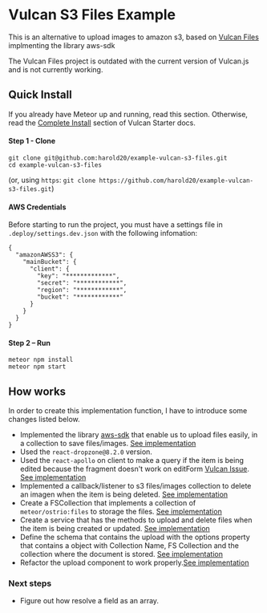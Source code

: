 # Vulcan S3 Files Example

This is an alternative to upload images to amazon s3, based on [Vulcan Files](https://github.com/OrigenStudio/vulcan-files) implmenting the library aws-sdk

The Vulcan Files project is outdated with the current version of Vulcan.js and is not currently working.

## Quick Install

If you already have Meteor up and running, read this section. Otherwise, read the [Complete Install](https://github.com/VulcanJS/Vulcan-Starter#complete-install) section of Vulcan Starter docs.

#### Step 1 - Clone

```
git clone git@github.com:harold20/example-vulcan-s3-files.git
cd example-vulcan-s3-files
```

(or, using `https`: `git clone https://github.com/harold20/example-vulcan-s3-files.git`)

#### AWS Credentials
Before starting to run the project, you must have a settings file in `.deploy/settings.dev.json` with the following infomation:

```
{
  "amazonAWSS3": {
    "mainBucket": {
      "client": {
        "key": "*************",
        "secret": "************",
        "region": "************",
        "bucket": "************"
      }
    }
  }
}
```

#### Step 2 – Run
```
meteor npm install
meteor npm start
```

## How works

In order to create this implementation function, I have to introduce some changes listed below.

* Implemented the library [aws-sdk](https://www.npmjs.com/package/aws-sdk) that enable us to upload files easily, in a collection to save files/images. [See implementation](https://github.com/harold20/example-vulcan-s3-files/blob/master/packages/vulcan-s3-files/lib/modules/singlePic/FSCollection.js#L25)
* Used the `react-dropzone@8.2.0` version.
* Used the `react-apollo` on client to make a query if the item is being edited because the fragment doesn't work on editForm [Vulcan Issue](https://github.com/VulcanJS/Vulcan/issues/2277). [See implementation](https://github.com/harold20/example-vulcan-s3-files/blob/master/packages/vulcan-s3-files/lib/components/Uploadcomponent/Upload.jsx#L229)
* Implemented a callback/listener to s3 files/images collection to delete an imagen when the item is being deleted. [See implementation](https://github.com/harold20/example-vulcan-s3-files/blob/master/packages/vulcan-s3-files/lib/modules/callbacks.js)
* Create a FSCollection that implements a collection of `meteor/ostrio:files` to storage the files. [See implementation](https://github.com/harold20/example-vulcan-s3-files/blob/master/packages/vulcan-s3-files/lib/modules/singlePic/FSCollection.js)
* Create a service that has the methods to upload and delete files when the item is being created or updated. [See implementation](https://github.com/harold20/example-vulcan-s3-files/blob/master/packages/vulcan-s3-files/lib/utils/s3Service.js)
* Define the schema that contains the upload with the options property that contains a object with Collection Name, FS Collection and the collection where the document is stored. [See implementation](https://github.com/harold20/example-vulcan-s3-files/blob/master/packages/vulcan-s3-files/lib/modules/singlePic/schema.js#L53)
* Refactor the upload component to work properly.[See implementation](https://github.com/harold20/example-vulcan-s3-files/blob/master/packages/vulcan-s3-files/lib/components/Uploadcomponent/Upload.jsx)

### Next steps
* Figure out how resolve a field as an array.
